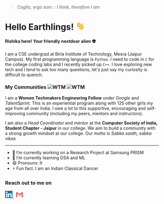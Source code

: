 >*Cogito, ergo sum :: I think, therefore I am*

# Hello Earthlings! <img src="https://github.com/Rishika-7/Rishika-7/blob/master/assets/Hi.gif" width="29px">

#### Rishika here! Your friendly nextdoor alien 👽

I am a CSE undergrad at Birla Institute of Technology, Mesra (Jaipur Campus). My first programming language is `Python`. I need to code in `C` for the college coding labs and I recently picked up `C++`. I love exploring new tech and I tend to ask too many questions, let's just say my curiosity is difficult to quench. 

### My Communities <img src="https://pbs.twimg.com/profile_images/1093585928642162688/oVdX1KD-.jpg" alt="WTM" width="25" height="25"/> <img src="https://res-2.cloudinary.com/crunchbase-production/image/upload/c_lpad,h_170,w_170,f_auto,b_white,q_auto:eco/v1489131517/tbocpzcm3bnpjdscmlhc.png" alt="WTM" width="25" height="25"/> 

I am a **Women Techmakers Engineering Fellow** under *Google* and *TalentSprint*. This is an experiential program along with 125 other girls my age from all over India. I owe a lot to this supportive, encouraging and self-improving community (including my peers, mentors and instructors).

I am also a *Head Coordinator* and mentor at the **Computer Society of India, Student Chapter - Jaipur** in our college. We aim to build a community with a strong growth mindset at our college. Our motto is *Sabka saath, sabka vikas*

---

- 🔭 I’m currently working on a Research Project at Samsung PRISM
- 🌱 I’m currently learning DSA and ML
- 😄 Pronouns: It
- ⚡ Fun fact: I am an Indian Classical Dancer

### Reach out to me on
<p align="left">
  <a href="https://www.linkedin.com/in/rishika-j/">
    <img alt="Rishika Jain | Linkedin" width="24px" src="https://github.com/Rishika-7/Rishika-7/blob/master/assets/Linkedin.svg" />
  </a> &nbsp;
  <a href="mailto:rishikajain028@gmail.com">
    <img alt="Rishika Jain | Gmail" width="22px" src="https://github.com/Rishika-7/Rishika-7/blob/master/assets/Gmail.svg" />
</p> 
<br/>

